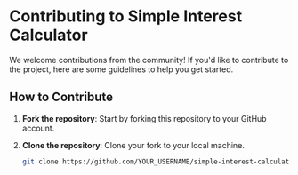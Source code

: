 # Contributing to Simple Interest Calculator

We welcome contributions from the community! If you'd like to contribute to the project, here are some guidelines to help you get started.

## How to Contribute

1. **Fork the repository**: Start by forking this repository to your GitHub account.
   
2. **Clone the repository**: Clone your fork to your local machine.
   ```bash
   git clone https://github.com/YOUR_USERNAME/simple-interest-calculator.git
